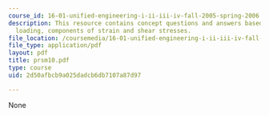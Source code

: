 ```yaml
---
course_id: 16-01-unified-engineering-i-ii-iii-iv-fall-2005-spring-2006
description: This resource contains concept questions and answers based on torsional
  loading, components of strain and shear stresses.
file_location: /coursemedia/16-01-unified-engineering-i-ii-iii-iv-fall-2005-spring-2006/2d50afbcb9a025dadcb6db7107a87d97_prsm10.pdf
file_type: application/pdf
layout: pdf
title: prsm10.pdf
type: course
uid: 2d50afbcb9a025dadcb6db7107a87d97

---
```

None